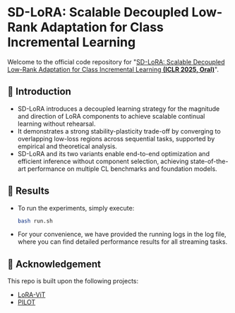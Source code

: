 # SD-LoRA: Scalable Decoupled Low-Rank Adaptation for Class Incremental Learning

Welcome to the official code repository for "[SD-LoRA: Scalable Decoupled Low-Rank Adaptation for Class Incremental Learning **(ICLR 2025, Oral)**]([https://arxiv.org/abs/2406.01721](https://arxiv.org/pdf/2501.13198))".

## 👀 Introduction

- SD-LoRA introduces a decoupled learning strategy for the magnitude and direction of LoRA components to achieve scalable continual learning without rehearsal.
- It demonstrates a strong stability-plasticity trade-off by converging to overlapping low-loss regions across sequential tasks, supported by empirical and theoretical analysis.
- SD-LoRA and its two variants enable end-to-end optimization and efficient inference without component selection, achieving state-of-the-art performance on multiple CL benchmarks and foundation models.

## 📜 Results
- To run the experiments, simply execute:
   ```bash
  bash run.sh
- For your convenience, we have provided the running logs in the log file, where you can find detailed performance results for all streaming tasks.



## 🙏 Acknowledgement
This repo is built upon the following projects:

* [LoRA-ViT](https://github.com/JamesQFreeman/LoRA-ViT)
* [PILOT](https://github.com/sun-hailong/LAMDA-PILOT)
